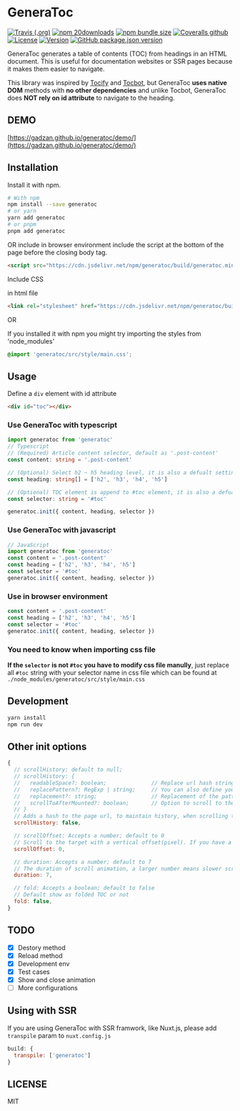 # GeneraToc

[![Travis (.org)](https://img.shields.io/travis/gadzan/generatoc?style=for-the-badge)](https://www.travis-ci.org/gadzan/generatoc)
[![npm 20downloads](https://img.shields.io/npm/dt/generatoc?label=npm%20downloads&logo=npm&style=for-the-badge)](https://www.npmjs.com/package/generatoc)
[![npm bundle size](https://img.shields.io/bundlephobia/min/generatoc?style=for-the-badge)](https://www.npmjs.com/package/generatoc)
[![Coveralls github](https://img.shields.io/coveralls/github/gadzan/generatoc?style=for-the-badge)](https://coveralls.io/github/gadzan/generatoc?branch=master)
[![License](https://img.shields.io/npm/l/generatoc?style=for-the-badge)](https://github.com/gadzan/generatoc/blob/master/LICENSE)
[![Version](https://img.shields.io/npm/v/generatoc?logo=npm&label=version&style=for-the-badge)](https://www.npmjs.com/package/generatoc)
[![GitHub package.json version](https://img.shields.io/github/package-json/v/gadzan/generatoc?logo=github&style=for-the-badge)](github.com/gadzan/generatoc/)

GeneraToc generates a table of contents (TOC) from headings in an HTML document. This is useful for documentation websites or SSR pages because it makes them easier to navigate. 

This library was inspired by [Tocify](https://github.com/gfranko/jquery.tocify.js) and [Tocbot](https://github.com/tscanlin/tocbot), but GeneraToc **uses native DOM** methods with **no other dependencies** and unlike Tocbot, GeneraToc does **NOT rely on id attribute** to navigate to the heading.

## DEMO

[https://gadzan.github.io/generatoc/demo/](https://gadzan.github.io/generatoc/demo/)

## Installation

Install it with npm.

```bash
# With npm
npm install --save generatoc
# or yarn
yarn add generatoc
# or pnpm
pnpm add generatoc
```

OR include in browser environment
include the script at the bottom of the page before the closing body tag.

```html
<script src="https://cdn.jsdelivr.net/npm/generatoc/build/generatoc.min.js"></script>
```

Include CSS

in html file

```html
<link rel="stylesheet" href="https://cdn.jsdelivr.net/npm/generatoc/build/generatoc.min.css">
```

OR

If you installed it with npm you might try importing the styles from 'node_modules'

```css
@import 'generatoc/src/style/main.css';
```

## Usage

Define a `div` element with id attribute

```html
<div id="toc"></div>
```

### Use GeneraToc with typescript

```typescript
import generatoc from 'generatoc'
// Typescript
// (Required) Article content selector, default as '.post-content'
const content: string = '.post-content'

// (Optional) Select h2 ~ h5 heading level, it is also a defualt setting if you leave it undefined
const heading: string[] = ['h2', 'h3', 'h4', 'h5']

// (Optional) TOC element is append to #toc element, it is also a defualt setting if you leave it undefined
const selector: string = '#toc'

generatoc.init({ content, heading, selector })
```

### Use GeneraToc with javascript

```javascript
// JavaScript
import generatoc from 'generatoc'
const content = '.post-content'
const heading = ['h2', 'h3', 'h4', 'h5']
const selector = '#toc'
generatoc.init({ content, heading, selector })
```

### Use in browser environment

```javascript
const content = '.post-content'
const heading = ['h2', 'h3', 'h4', 'h5']
const selector = '#toc'
generatoc.init({ content, heading, selector })
```

### You need to know when importing css file

**If the `selector` is not `#toc` you have to modify css file manully**, just replace all `#toc` string with your selector name in css file which can be found at `./node_modules/generatoc/src/style/main.css`

## Development

```bash
yarn install
npm run dev
```

## Other init options

```javascript
{
  // scrollHistory: default to null;
  // scrollHistory: {
  //   readableSpace?: boolean;              // Replace url hash string form '%20' to '-';
  //   replacePattern?: RegExp | string;     // You can also define your own pattern to replace the url hash string;
  //   replacement?: string;                 // Replacement of the pattern;
  //   scrollToAfterMounted?: boolean;       // Option to scroll to the title after page mounted; * Only valid when above options are unset;
  // }
  // Adds a hash to the page url, to maintain history, when scrolling to a TOC item
  scrollHistory: false,

  // scrollOffset: Accepts a number; default to 0
  // Scroll to the target with a vertical offset(pixel). If you have a fixed header in your page, this is what you need to set.
  scrollOffset: 0,

  // duration: Accepts a number; default to 7
  // The duration of scroll animation, a larger number means slower scroll. please input with a number larger than 1.
  duration: 7,

  // fold: Accepts a boolean; default to false
  // Default show as folded TOC or not
  fold: false,
}
```

## TODO

- [x] Destory method
- [x] Reload method
- [x] Development env
- [x] Test cases
- [x] Show and close animation
- [ ] More configurations

## Using with SSR

If you are using GeneraToc with SSR framwork, like Nuxt.js, please add `transpile` param to `nuxt.config.js`

```javascript
build: {
  transpile: ['generatoc']
}
```

## LICENSE

MIT
